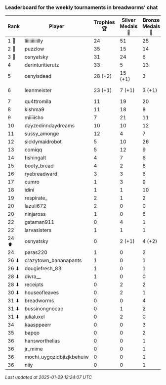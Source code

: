 ### Leaderboard for the weekly tournaments in breadworms' chat
| Rank | Player | Trophies 🏆 | Silver Medals 🥈 | Bronze Medals 🥉 | Points |
|------|--------|-------------|------------------|------------------|--------|
| 1 🥇 | liiiiiiiiiilly | 24 | 51 | 25 | 135.5 |
| 2 🥈 | puzzlow | 35 | 15 | 14 | 127.0 |
| 3 🥉 | osnyatsky | 31 | 24 | 6 | 120.0 |
| 4 | derinturitierutz | 33 | 5 | 13 | 110.5 |
| 5 | osnyisdead | 28 (+2) | 15 (+1) | 3 | 100.5 (+7.0) |
| 6 | leanmeister | 23 (+1) | 7 (+1) | 3 (+1) | 77.5 (+4.5) |
| 7 | qu4ttromila | 11 | 19 | 20 | 62.0 |
| 8 | kishma9 | 11 | 18 | 8 | 55.0 |
| 9 | miiiiisho | 7 | 21 | 11 | 47.5 |
| 10 | dayzedinndaydreams | 10 | 10 | 12 | 46.0 |
| 11 | sussy_amonge | 12 | 4 | 7 | 43.5 |
| 12 | sicklymaidrobot | 5 | 10 | 26 | 38.0 |
| 13 | comiqq | 5 | 12 | 9 | 31.5 |
| 14 | fishingalt | 4 | 7 | 6 | 22.0 |
| 15 | booty_bread | 4 | 2 | 6 | 17.0 |
| 16 | ryebreadward | 3 | 3 | 6 | 15.0 |
| 17 | cumro | 1 | 3 | 9 | 10.5 |
| 18 | idini | 1 | 1 | 10 | 9.0 |
| 19 | respirate_ | 2 | 1 | 2 | 8.0 |
| 20 | lazuli672 | 2 | 0 | 0 | 6.0 |
| 20 | ninjaross | 1 | 0 | 6 | 6.0 |
| 22 | gstaman911 | 0 | 4 | 1 | 4.5 |
| 22 | larvasisters | 1 | 1 | 1 | 4.5 |
| 24 ⬆| osnyatsky | 0 | 2 (+1) | 4 (+2) | 4.0 (+2.0) |
| 24 | paras220 | 1 | 0 | 2 | 4.0 |
| 26 ⬇| crazytown_bananapants | 1 | 0 | 1 | 3.5 |
| 26 ⬇| dougiefresh_83 | 1 | 0 | 1 | 3.5 |
| 28 ⬇| divra__ | 1 | 0 | 0 | 3.0 |
| 28 ⬇| receipts | 0 | 2 | 2 | 3.0 |
| 30 ⬇| houseofleaves | 0 | 2 | 1 | 2.5 |
| 31 ⬇| breadworms | 0 | 0 | 4 | 2.0 |
| 31 ⬇| bussinongnocap | 0 | 1 | 2 | 2.0 |
| 31 ⬇| julialuxel | 0 | 2 | 0 | 2.0 |
| 34 | kaasppeerr | 0 | 0 | 3 | 1.5 |
| 35 | bapqo | 0 | 0 | 2 | 1.0 |
| 36 | hansworthelias | 0 | 0 | 1 | 0.5 |
| 36 | jr_mime | 0 | 0 | 1 | 0.5 |
| 36 | mochi_uygqzidbjizjkbehuiw | 0 | 0 | 1 | 0.5 |
| 36 | niiy | 0 | 0 | 1 | 0.5 |

_Last updated at 2025-01-29 12:24:07 UTC_
